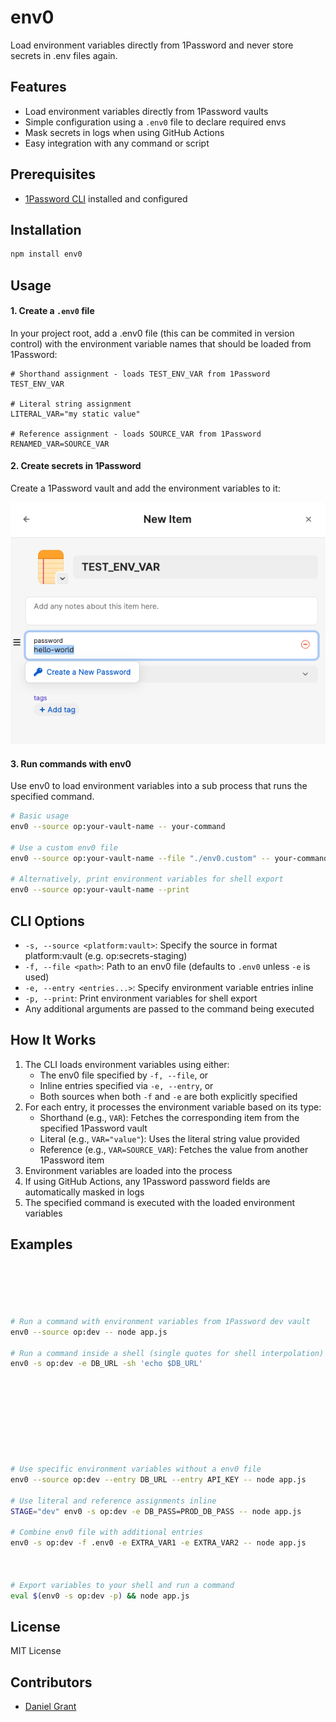 # env0

Load environment variables directly from 1Password and never store secrets in .env files again.

## Features

- Load environment variables directly from 1Password vaults
- Simple configuration using a `.env0` file to declare required envs
- Mask secrets in logs when using GitHub Actions
- Easy integration with any command or script

## Prerequisites

- [1Password CLI](https://1password.com/downloads/command-line/) installed and configured

## Installation

```bash
npm install env0
```

## Usage

#### 1. Create a `.env0` file

In your project root, add a .env0 file (this can be commited in version control) with the environment variable names that should be loaded from 1Password:

```plaintext
# Shorthand assignment - loads TEST_ENV_VAR from 1Password
TEST_ENV_VAR

# Literal string assignment
LITERAL_VAR="my static value"

# Reference assignment - loads SOURCE_VAR from 1Password
RENAMED_VAR=SOURCE_VAR
```

#### 2. Create secrets in 1Password

Create a 1Password vault and add the environment variables to it:

![1Password Vault](./.github/assets/create-1password-secret.png)

#### 3. Run commands with env0

Use env0 to load environment variables into a sub process that runs the specified command.

```bash
# Basic usage
env0 --source op:your-vault-name -- your-command

# Use a custom env0 file
env0 --source op:your-vault-name --file "./env0.custom" -- your-command

# Alternatively, print environment variables for shell export
env0 --source op:your-vault-name --print
```

## CLI Options

- `-s, --source <platform:vault>`: Specify the source in format platform:vault (e.g. op:secrets-staging)
- `-f, --file <path>`: Path to an env0 file (defaults to `.env0` unless `-e` is used)
- `-e, --entry <entries...>`: Specify environment variable entries inline
- `-p, --print`: Print environment variables for shell export
- Any additional arguments are passed to the command being executed

## How It Works

1. The CLI loads environment variables using either:
   - The env0 file specified by `-f, --file`, or
   - Inline entries specified via `-e, --entry`, or
   - Both sources when both `-f` and `-e` are both explicitly specified
2. For each entry, it processes the environment variable based on its type:
   - Shorthand (e.g., `VAR`): Fetches the corresponding item from the specified 1Password vault
   - Literal (e.g., `VAR="value"`): Uses the literal string value provided
   - Reference (e.g., `VAR=SOURCE_VAR`): Fetches the value from another 1Password item
3. Environment variables are loaded into the process
4. If using GitHub Actions, any 1Password password fields are automatically masked in logs
5. The specified command is executed with the loaded environment variables

## Examples

```bash





# Run a command with environment variables from 1Password dev vault
env0 --source op:dev -- node app.js

# Run a command inside a shell (single quotes for shell interpolation)
env0 -s op:dev -e DB_URL -sh 'echo $DB_URL'









# Use specific environment variables without a env0 file
env0 --source op:dev --entry DB_URL --entry API_KEY -- node app.js

# Use literal and reference assignments inline
STAGE="dev" env0 -s op:dev -e DB_PASS=PROD_DB_PASS -- node app.js

# Combine env0 file with additional entries
env0 -s op:dev -f .env0 -e EXTRA_VAR1 -e EXTRA_VAR2 -- node app.js



# Export variables to your shell and run a command
eval $(env0 -s op:dev -p) && node app.js
```

## License

MIT License

## Contributors

- [Daniel Grant](https://github.com/djgrant)
